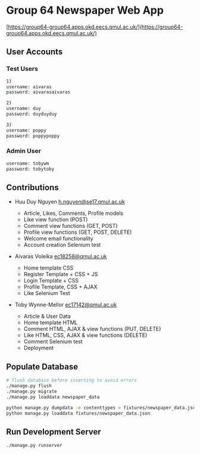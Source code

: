 # Group 64 Newspaper Web App

[https://group64-group64.apps.okd.eecs.qmul.ac.uk/](https://group64-group64.apps.okd.eecs.qmul.ac.uk/)

## User Accounts
### Test Users
```bash
1)
username: aivaras
password: aivarasaivaras

2)
username: duy
password: duyduyduy

3)
username: poppy
password: poppypoppy
```
### Admin User
```bash
username: tobywm
password: tobytoby
```

## Contributions
- Huu Duy Nguyen [h.nguyen@se17.qmul.ac.uk](mailto:h.nguyen@se17.qmul.ac.uk)
    - Article, Likes, Comments, Profile models
    - Like view function (POST)
    - Comment view functions (GET, POST)
    - Profile view functions (GET, POST, DELETE)
    - Welcome email functionality
    - Account creation Selenium test

- Aivaras Voleika [ec18258@qmul.ac.uk](mailto:ec18258@qmul.ac.uk)
    - Home template CSS 
    - Register Template + CSS + JS 
    - Login Template + CSS
    - Profile Template, CSS + AJAX
    - Like Selenium Test

- Toby Wynne-Mellor [ec17142@qmul.ac.uk](mailto:ec17142@qmul.ac.uk)
    - Article & User Data
    - Home template HTML
    - Comment HTML, AJAX & view functions (PUT, DELETE) 
    - Like HTML, CSS, AJAX & view functions (DELETE)
    - Comment Selenium test
    - Deployment

## Populate Database

```bash
# flush database before inserting to avoid errors    
./manage.py flush
./manage.py migrate
./manage.py loaddata newspaper_data 
```

```bash
python manage.py dumpdata -e contenttypes > fixtures/newspaper_data.json
python manage.py loaddata fixtures/newspaper_data.json
```

## Run Development Server

```bash
./manage.py runserver
```

